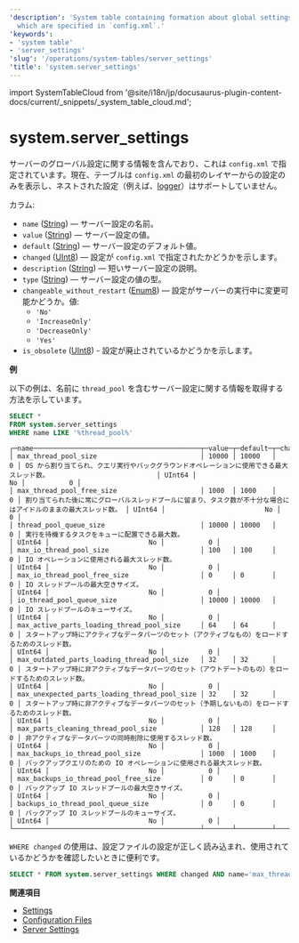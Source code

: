```yaml
---
'description': 'System table containing formation about global settings for the server,
  which are specified in `config.xml`.'
'keywords':
- 'system table'
- 'server_settings'
'slug': '/operations/system-tables/server_settings'
'title': 'system.server_settings'
---
```


import SystemTableCloud from '@site/i18n/jp/docusaurus-plugin-content-docs/current/_snippets/_system_table_cloud.md';


# system.server_settings

<SystemTableCloud/>

サーバーのグローバル設定に関する情報を含んでおり、これは `config.xml` で指定されています。現在、テーブルは `config.xml` の最初のレイヤーからの設定のみを表示し、ネストされた設定（例えば、[logger](../../operations/server-configuration-parameters/settings.md#logger)）はサポートしていません。

カラム:

- `name` ([String](../../sql-reference/data-types/string.md)) — サーバー設定の名前。
- `value` ([String](../../sql-reference/data-types/string.md)) — サーバー設定の値。
- `default` ([String](../../sql-reference/data-types/string.md)) — サーバー設定のデフォルト値。
- `changed` ([UInt8](/sql-reference/data-types/int-uint#integer-ranges)) — 設定が `config.xml` で指定されたかどうかを示します。
- `description` ([String](../../sql-reference/data-types/string.md)) — 短いサーバー設定の説明。
- `type` ([String](../../sql-reference/data-types/string.md)) — サーバー設定の値の型。
- `changeable_without_restart` ([Enum8](../../sql-reference/data-types/enum.md)) — 設定がサーバーの実行中に変更可能かどうか。値:
    - `'No' `
    - `'IncreaseOnly'`
    - `'DecreaseOnly'`
    - `'Yes'`
- `is_obsolete` ([UInt8](/sql-reference/data-types/int-uint#integer-ranges)) - 設定が廃止されているかどうかを示します。

**例**

以下の例は、名前に `thread_pool` を含むサーバー設定に関する情報を取得する方法を示しています。

```sql
SELECT *
FROM system.server_settings
WHERE name LIKE '%thread_pool%'
```

```text
┌─name──────────────────────────────────────────┬─value─┬─default─┬─changed─┬─description─────────────────────────────────────────────────────────────────────────────────────────────────────────────────────────────────────────┬─type───┬─changeable_without_restart─┬─is_obsolete─┐
│ max_thread_pool_size                          │ 10000 │ 10000   │       0 │ OS から割り当てられ、クエリ実行やバックグラウンドオペレーションに使用できる最大スレッド数。                           │ UInt64 │                         No │           0 │
│ max_thread_pool_free_size                     │ 1000  │ 1000    │       0 │ 割り当てられた後に常にグローバルスレッドプールに留まり、タスク数が不十分な場合にはアイドルのままの最大スレッド数。 │ UInt64 │                         No │           0 │
│ thread_pool_queue_size                        │ 10000 │ 10000   │       0 │ 実行を待機するタスクをキューに配置できる最大数。                                                                  │ UInt64 │                         No │           0 │
│ max_io_thread_pool_size                       │ 100   │ 100     │       0 │ IO オペレーションに使用される最大スレッド数。                                                                                 │ UInt64 │                         No │           0 │
│ max_io_thread_pool_free_size                  │ 0     │ 0       │       0 │ IO スレッドプールの最大空きサイズ。                                                                                                                   │ UInt64 │                         No │           0 │
│ io_thread_pool_queue_size                     │ 10000 │ 10000   │       0 │ IO スレッドプールのキューサイズ。                                                                                                                      │ UInt64 │                         No │           0 │
│ max_active_parts_loading_thread_pool_size     │ 64    │ 64      │       0 │ スタートアップ時にアクティブなデータパーツのセット（アクティブなもの）をロードするためのスレッド数。                                                                    │ UInt64 │                         No │           0 │
│ max_outdated_parts_loading_thread_pool_size   │ 32    │ 32      │       0 │ スタートアップ時に非アクティブなデータパーツのセット（アウトデートのもの）をロードするためのスレッド数。                                                                │ UInt64 │                         No │           0 │
│ max_unexpected_parts_loading_thread_pool_size │ 32    │ 32      │       0 │ スタートアップ時に非アクティブなデータパーツのセット（予期しないもの）をロードするためのスレッド数。                                                              │ UInt64 │                         No │           0 │
│ max_parts_cleaning_thread_pool_size           │ 128   │ 128     │       0 │ 非アクティブなデータパーツの同時削除に使用するスレッド数。                                                                                │ UInt64 │                         No │           0 │
│ max_backups_io_thread_pool_size               │ 1000  │ 1000    │       0 │ バックアップクエリのための IO オペレーションに使用される最大スレッド数。                                                               │ UInt64 │                         No │           0 │
│ max_backups_io_thread_pool_free_size          │ 0     │ 0       │       0 │ バックアップ IO スレッドプールの最大空きサイズ。                                                                                                           │ UInt64 │                         No │           0 │
│ backups_io_thread_pool_queue_size             │ 0     │ 0       │       0 │ バックアップ IO スレッドプールのキューサイズ。                                                                                                              │ UInt64 │                         No │           0 │
└───────────────────────────────────────────────┴───────┴─────────┴─────────┴─────────────────────────────────────────────────────────────────────────────────────────────────────────────────────────────────────────────────────┴────────┴────────────────────────────┴─────────────┘

```

`WHERE changed` の使用は、設定ファイルの設定が正しく読み込まれ、使用されているかどうかを確認したいときに便利です。

<!-- -->

```sql
SELECT * FROM system.server_settings WHERE changed AND name='max_thread_pool_size'
```

**関連項目**

- [Settings](../../operations/system-tables/settings.md)
- [Configuration Files](../../operations/configuration-files.md)
- [Server Settings](../../operations/server-configuration-parameters/settings.md)
